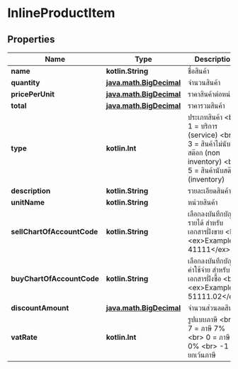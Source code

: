 
# InlineProductItem

## Properties
Name | Type | Description | Notes
------------ | ------------- | ------------- | -------------
**name** | **kotlin.String** | ชื่อสินค้า | 
**quantity** | [**java.math.BigDecimal**](java.math.BigDecimal.md) | จำนวนสินค้า | 
**pricePerUnit** | [**java.math.BigDecimal**](java.math.BigDecimal.md) | ราคาสินค้าต่อหน่วย | 
**total** | [**java.math.BigDecimal**](java.math.BigDecimal.md) | ราคารวมสินค้า | 
**type** | **kotlin.Int** | ประเภทสินค้า &lt;br&gt; 1 &#x3D; บริการ (service) &lt;br&gt; 3 &#x3D; สินค้าไม่นับสต๊อก (non inventory) &lt;br&gt; 5 &#x3D; สินค้านับสต๊อก (inventory) |  [optional]
**description** | **kotlin.String** | รายละเอียดสินค้า |  [optional]
**unitName** | **kotlin.String** | หน่วยสินค้า |  [optional]
**sellChartOfAccountCode** | **kotlin.String** | เลือกลงบันทึกบัญชีรายได้ สำหรับเอกสารฝั่งขาย &lt;br&gt; &lt;ex&gt;Example: 41111&lt;/ex&gt; |  [optional]
**buyChartOfAccountCode** | **kotlin.String** | เลือกลงบันทึกบัญชีค่าใช้จ่าย สำหรับเอกสารฝั่งซื้อ &lt;br&gt; &lt;ex&gt;Example: 51111.02&lt;/ex&gt; |  [optional]
**discountAmount** | [**java.math.BigDecimal**](java.math.BigDecimal.md) | จำนวนส่วนลดสินค้า |  [optional]
**vatRate** | **kotlin.Int** | รูปแบบภาษี &lt;br&gt; 7 &#x3D; ภาษี 7% &lt;br&gt; 0 &#x3D; ภาษี 0% &lt;br&gt; -1 &#x3D; ยกเว้นภาษี |  [optional]



